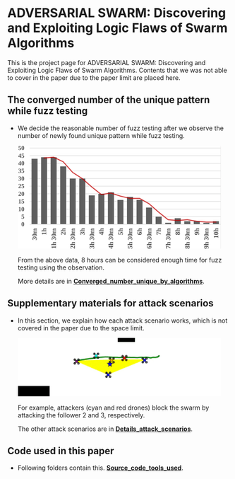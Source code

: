 # ADVERSARIAL SWARM: Discovering and Exploiting Logic Flaws of Swarm Algorithms

This is the project page for ADVERSARIAL SWARM: Discovering and Exploiting Logic Flaws of Swarm Algorithms. Contents that we was not able to cover in the paper due to the paper limit are placed here.

## The converged number of the unique pattern while fuzz testing

- We decide the reasonable number of fuzz testing after we observe the number of newly found unique pattern while fuzz testing.

  ![](https://github.com/adswarm/src/blob/main/main_1_converged.png)

  From the above data, 8 hours can be considered enough time for fuzz testing using the observation.

  More details are in **[Converged_number_unique_by_algorithms](https://github.com/adswarm/src/tree/main/Converged_number_unique_by_algorithms)**.

## Supplementary materials for attack scenarios

- In this section, we explain how each attack scenario works, which is not covered in the paper due to the space limit.

  ![](https://github.com/adswarm/src/blob/main/main_2_attack_sample_resized.gif)

  For example, attackers (cyan and red drones) block the swarm by attacking the follower 2 and 3, respectively.

  The other attack scenarios are in **[Details_attack_scenarios](https://github.com/adswarm/src/tree/main/Details_attack_scenarios)**.

## Code used in this paper

- Following folders contain this. **[Source_code_tools_used](https://github.com/adswarm/src/tree/main/Source_code_attack)**.
